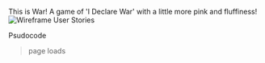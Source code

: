 This is War!
A game of 'I Declare War' with a little more pink and fluffiness!
![Wireframe](file:///Users/ari/Downloads/ThisisWarWireframe.jpg)
User Stories

Psudocode
> page loads

